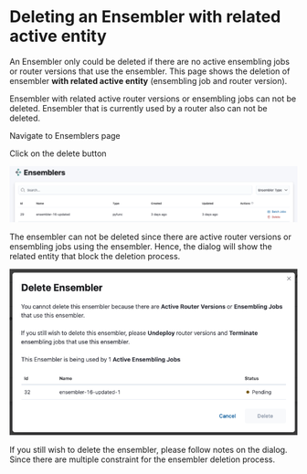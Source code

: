 # Deleting an Ensembler with related active entity

An Ensembler only could be deleted if there are no active ensembling jobs or router versions that use the ensembler. This page shows the deletion of ensembler **with related active entity** (ensembling job and router version).

Ensembler with related active router versions or ensembling jobs can not be deleted. Ensembler that is currently used by a router also can not be deleted.

Navigate to Ensemblers page

Click on the delete button 

![](../../.gitbook/assets/ensembler_page.png)

The ensembler can not be deleted since there are active router versions or ensembling jobs using the ensembler. Hence, the dialog will show the related entity that block the deletion process.

![](../../.gitbook/assets/delete_ensembler_modal_active.png)

If you still wish to delete the ensembler, please follow notes on the dialog. Since there are multiple constraint for the ensembler deletion process.